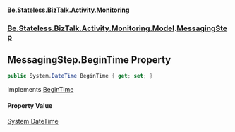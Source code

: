 #### [Be.Stateless.BizTalk.Activity.Monitoring](README.md 'README')
### [Be.Stateless.BizTalk.Activity.Monitoring.Model](Be.Stateless.BizTalk.Activity.Monitoring.Model.md 'Be.Stateless.BizTalk.Activity.Monitoring.Model').[MessagingStep](MessagingStep.md 'Be.Stateless.BizTalk.Activity.Monitoring.Model.MessagingStep')

## MessagingStep.BeginTime Property

```csharp
public System.DateTime BeginTime { get; set; }
```

Implements [BeginTime](IActivity.BeginTime.md 'Be.Stateless.BizTalk.Activity.Monitoring.Model.IActivity.BeginTime')

#### Property Value
[System.DateTime](https://docs.microsoft.com/en-us/dotnet/api/System.DateTime 'System.DateTime')